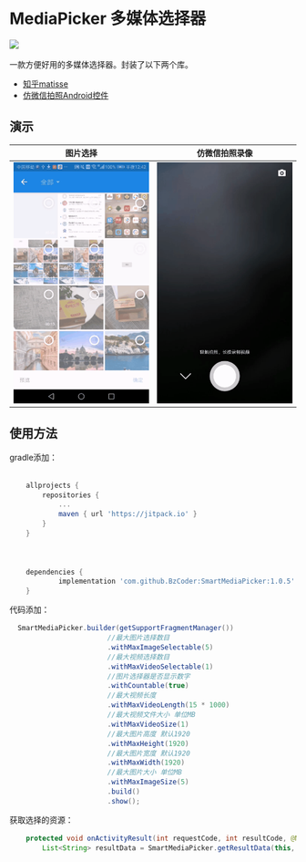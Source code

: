 # MediaPicker 多媒体选择器 
[![](https://jitpack.io/v/BzCoder/SmartMediaPicker.svg)](https://jitpack.io/#BzCoder/SmartMediaPicker)

一款方便好用的多媒体选择器。封装了以下两个库。
- [知乎matisse](https://github.com/CJT2325/CameraView)
- [仿微信拍照Android控件](https://github.com/CJT2325/CameraView)
## 演示

| 图片选择                  | 仿微信拍照录像                    | 
|:------------------------------:|:---------------------------------:|
|![](image/20190315005039.gif) | ![](image/20190315005454.gif) |


## 使用方法
gradle添加：
```gradle

	allprojects {
		repositories {
			...
			maven { url 'https://jitpack.io' }
		}
	}



	dependencies {
	        implementation 'com.github.BzCoder:SmartMediaPicker:1.0.5'
	}
```
代码添加：
```java
  SmartMediaPicker.builder(getSupportFragmentManager())
                        //最大图片选择数目
                        .withMaxImageSelectable(5)
                        //最大视频选择数目
                        .withMaxVideoSelectable(1)
                        //图片选择器是否显示数字
                        .withCountable(true)
                        //最大视频长度
                        .withMaxVideoLength(15 * 1000)
                        //最大视频文件大小 单位MB
                        .withMaxVideoSize(1)
                        //最大图片高度 默认1920
                        .withMaxHeight(1920)
                        //最大图片宽度 默认1920
                        .withMaxWidth(1920)
                        //最大图片大小 单位MB
                        .withMaxImageSize(5)
                        .build()
                        .show();
```

获取选择的资源：

```java
    protected void onActivityResult(int requestCode, int resultCode, @Nullable Intent data) {
        List<String> resultData = SmartMediaPicker.getResultData(this, requestCode, resultCode, data);
```
